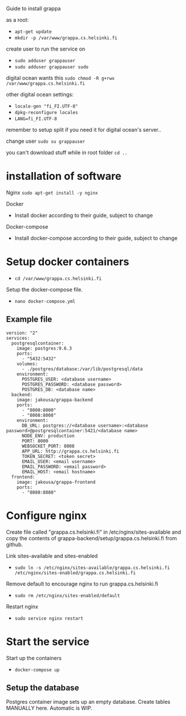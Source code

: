Guide to install grappa

as a root:
- `apt-get update`
- `mkdir -p /var/www/grappa.cs.helsinki.fi`

create user to run the service on 
- `sudo adduser grappauser`
- `sudo adduser grappauser sudo`

digital ocean wants this `sudo chmod -R g+rwx /var/www/grappa.cs.helsinki.fi`

other digital ocean settings:
- `locale-gen "fi_FI.UTF-8"`
- `dpkg-reconfigure locales`
- `LANG=fi_FI.UTF-8`

remember to setup split if you need it for digital ocean's server..

change user `sudo su grappauser`

you can't download stuff while in root folder `cd ..`

# installation of software
Nginx
`sudo apt-get install -y nginx`

Docker
- Install docker according to their guide, subject to change

Docker-compose
- Install docker-compose according to their guide, subject to change

# Setup docker containers
- `cd /var/www/grappa.cs.helsinki.fi`

Setup the docker-compose file.
- `nano docker-compose.yml`
## Example file

```
version: "2"
services:
  postgresqlcontainer:
    image: postgres:9.6.3
    ports:
      - "5432:5432"
    volumes:
      - ./postgres/database:/var/lib/postgresql/data
    environment:
      POSTGRES_USER: <database username>
      POSTGRES_PASSWORD: <database password>
      POSTGRES_DB: <database name>
  backend:
    image: jakousa/grappa-backend
    ports:
      - "8000:8000"
      - "8008:8008"
    environment:
      DB_URL: postgres://<database username>:<database password>@postgresqlcontainer:5421/<database name>
      NODE_ENV: production
      PORT: 8000
      WEBSOCKET_PORT: 8008
      APP_URL: http://grappa.cs.helsinki.fi
      TOKEN_SECRET: <token secret>
      EMAIL_USER: <email username>
      EMAIL_PASSWORD: <email password>
      EMAIL_HOST: <email hostname>
  frontend:
    image: jakousa/grappa-frontend
    ports:
      - "8080:8080"
```
# Configure nginx
Create file called "grappa.cs.helsinki.fi" in /etc/nginx/sites-available and copy the contents of grappa-backend/setup/grappa.cs.helsinki.fi from github.

Link sites-available and sites-enabled 
- `sudo ln -s /etc/nginx/sites-available/grappa.cs.helsinki.fi /etc/nginx/sites-enabled/grappa.cs.helsinki.fi`

Remove default to encourage nginx to run grappa.cs.helsinki.fi 
- `sudo rm /etc/nginx/sites-enabled/default`

Restart nginx 
- `sudo service nginx restart`

# Start the service

Start up the containers 
- `docker-compose up`

## Setup the database

Postgres container image sets up an empty database. Create tables MANUALLY here. Automatic is WIP. 
